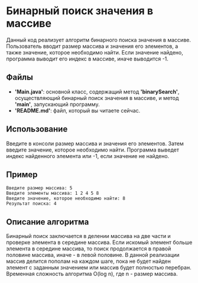 # **Бинарный поиск значения в массиве**

Данный код реализует алгоритм бинарного поиска значения в массиве. Пользователь вводит размер массива и значения 
его элементов, а также значение, которое необходимо найти. Если значение найдено, программа выводит его индекс в 
массиве, иначе выводится -1.

## **Файлы**
* **'Main.java'**: основной класс, содержащий метод **'binarySearch'**, осуществляющий бинарный поиск значения в 
массиве, и метод **'main'**, запускающий программу.
* **'README.md'**: файл, который вы читаете сейчас.

## **Использование**
Введите в консоли размер массива и значения его элементов. Затем введите значение, которое необходимо найти. 
Программа выведет индекс найденного элемента или -1, если значение не найдено.

## **Пример**
```
Введите размер массива: 5
Введите элементы массива: 1 2 4 5 8
Введите значение, которое необходимо найти: 8
Результат поиска: 4
```

## **Описание алгоритма**
Бинарный поиск заключается в делении массива на две части и проверке элемента в середине массива. Если искомый элемент 
больше элемента в середине массива, то поиск продолжается в правой половине массива, иначе - в левой половине. 
В данной реализации массив делится пополам на каждом шаге, пока не будет найден элемент с заданным значением или 
массив будет полностью перебран. Временная сложность алгоритма O(log n), где n - размер массива.